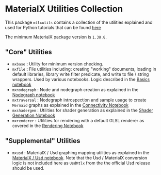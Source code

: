 # MaterialX Utilities Collection

This package `mtlxutils` contains a collection of the utilities explained and used for Python tutorials that can be found [here](https://kwokcb.github.io/MaterialX_Learn/documents/jupyter_example.html)

The minimum MaterialX package version is `1.38.8`.

## "Core" Utilities

* `mxbase` : Utility for minimum version checking.
* `mxfile` : File utilities including: creating "working" documents, loading in default libraries, library write filter predicate, and write to file / string wrappers. Used by various notebooks. Logic described in the [Basics notebook](https://github.com/kwokcb/MaterialX_Learn/tree/main/pymaterialx/notebooks/mtlx_basics_notebook.ipynb)
* `mxnodegraph` : Node and nodegraph creation as explained in the [Nodegraph notebook](https://github.com/kwokcb/MaterialX_Learn/tree/main/pymaterialx/notebooks/mtlx_graphs_notebook.ipynb)
* `mxtraversal` : Nodegraph introspection and sample usage to create `Mermaid` graphs as explained in the [Connectivity Notebook](https://github.com/kwokcb/MaterialX_Learn/tree/main/pymaterialx/notebooks/mtlx_connectivity_notebook.ipynb) 
* `mxshadergen` : Utilities for shader generation as explained in the [Shader Generation Notebook](https://github.com/kwokcb/MaterialX_Learn/blob/main/pymaterialx/notebooks/mtlx_shadergen_notebook.ipynb) 
* `mxrenderer` : Utilities for rendering with a default GLSL renderer as covered in the [Rendering Notebook](https://github.com/kwokcb/MaterialX_Learn/blob/main/pymaterialx/notebooks/mtlx_render_notebook.ipynb) 


## "Supplemental" Utilities

* `mxusd` : MaterialX / Usd graphing mapping utilities as explained in the [MaterialX / Usd notebook](https://github.com/kwokcb/MaterialX_Learn/tree/main/pymaterialx/mtlx_usd_notebook.ipynb). Note that 
the Usd / MaterialX conversion logic is not included here as `UsdMtlx` from the the official Usd release should be used.


